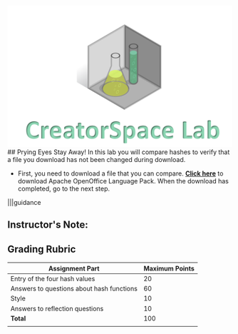 

<figure class="snippetimg" style="margin: 0 auto;width:100%">
  <img src=".guides/img/LabIntro.PNG">
  
<br>
## Prying Eyes Stay Away!
In this lab you will compare hashes to verify that a file you download has not been changed during download.


- First, you need to download a file that you can compare. **[Click here](https://sourceforge.net/projects/openofficeorg.mirror/files/4.1.3/binaries/en-US/Apache_OpenOffice_4.1.3_Win_x86_langpack_en-US.exe/download)** to download Apache OpenOffice Language Pack. When the download has completed, go to the next step.

|||guidance
## Instructor's Note:
## Grading Rubric
Assignment Part | Maximum Points
------------ | -------------
Entry of the four hash values| 20
Answers to questions about hash functions |60
Style | 10
Answers to reflection questions | 10
**Total** | 100
|||

